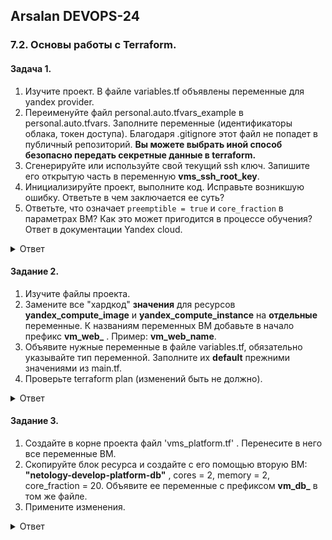 ## Arsalan DEVOPS-24

### 7.2. Основы работы с Terraform.

#### Задача 1.

1. Изучите проект. В файле variables.tf объявлены переменные для yandex provider.
2. Переименуйте файл personal.auto.tfvars_example в personal.auto.tfvars. Заполните переменные (идентификаторы облака, токен доступа). Благодаря .gitignore этот файл не попадет в публичный репозиторий. **Вы можете выбрать иной способ безопасно передать секретные данные в terraform.**
3. Сгенерируйте или используйте свой текущий ssh ключ. Запишите его открытую часть в переменную **vms_ssh_root_key**.
4. Инициализируйте проект, выполните код. Исправьте возникшую ошибку. Ответьте в чем заключается ее суть?
5. Ответьте, что означает ```preemptible = true``` и ```core_fraction``` в параметрах ВМ? Как это может пригодится в процессе обучения? Ответ в документации Yandex cloud.

<details>
<summary>Ответ</summary>

![task1_1.png](72%2Ftask1_1.png)
![task1_2.png](72%2Ftask1_2.png)

[**preemptible = true**](https://cloud.yandex.ru/docs/compute/concepts/preemptible-vm)
[**core_fraction**](https://cloud.yandex.ru/docs/compute/concepts/performance-levels)
</details>

#### Задание 2.

1. Изучите файлы проекта.
2. Замените все "хардкод" **значения** для ресурсов **yandex_compute_image** и **yandex_compute_instance** на **отдельные** переменные. К названиям переменных ВМ добавьте в начало префикс **vm_web_** .  Пример: **vm_web_name**.
2. Объявите нужные переменные в файле variables.tf, обязательно указывайте тип переменной. Заполните их **default** прежними значениями из main.tf. 
3. Проверьте terraform plan (изменений быть не должно).

<details>
<summary>Ответ</summary>

variables.tf:
```yaml
###cloud vars

variable "sa_key_file" {
  type        = string
  default     = "key.json"
  description = "Service account key file"
}

/* variable "token" {
  type        = string
  description = "OAuth-token; https://cloud.yandex.ru/docs/iam/concepts/authorization/oauth-token"
}*/

variable "cloud_id" {
  type        = string
  description = "https://cloud.yandex.ru/docs/resource-manager/operations/cloud/get-id"
}

variable "folder_id" {
  type        = string
  description = "https://cloud.yandex.ru/docs/resource-manager/operations/folder/get-id"
}

variable "default_zone" {
  type        = string
  default     = "ru-central1-a"
  description = "https://cloud.yandex.ru/docs/overview/concepts/geo-scope"
}
variable "default_cidr" {
  type        = list(string)
  default     = ["10.0.1.0/24"]
  description = "https://cloud.yandex.ru/docs/vpc/operations/subnet-create"
}

variable "vpc_name" {
  type        = string
  default     = "develop"
  description = "VPC network & subnet name"
}

###ssh vars

variable "vms_ssh_root_key" {
  type        = string
  default     = "ssh key"
  description = "ssh-keygen -t ed25519"
}

variable "image_name" {
  type    = string
  default = "ubuntu-2004-lts"
  description = "Image relase name"
}

variable "vm_web_name" {
  type    = string
  default = "netology-develop-platform-web"
  description = "Instance name"
}

variable "vm_web_platform" {
  type    = string
  default = "standard-v1"
  description = "Platform name"
}

variable "vm_web_cores" {
  type    = number
  default = 2
  description = "Count cores"
}

variable "vm_web_memory" {
  type    = number
  default = 1
  description = "RAM"
}

variable "vm_web_fraction" {
  type    = number
  default = 5
  description = "Core fraction"
}

```

main.tf:
```yaml
resource "yandex_vpc_network" "develop" {
  name = var.vpc_name
}

resource "yandex_vpc_subnet" "develop" {
  name           = var.vpc_name
  zone           = var.default_zone
  network_id     = yandex_vpc_network.develop.id
  v4_cidr_blocks = var.default_cidr
}

data "yandex_compute_image" "ubuntu" {
  family = var.image_name
}

resource "yandex_compute_instance" "platform" {
  name        = var.vm_web_name
  platform_id = var.vm_web_platform
  resources {
    cores         = var.vm_web_cores
    memory        = var.vm_web_memory
    core_fraction = var.vm_web_fraction
  }
  boot_disk {
    initialize_params {
      image_id = data.yandex_compute_image.ubuntu.image_id
    }
  }
  scheduling_policy {
    preemptible = true
  }
  network_interface {
    subnet_id = yandex_vpc_subnet.develop.id
    nat       = true
  }
  metadata = {
    serial-port-enable = 1
    ssh-keys           = var.vms_ssh_root_key
  }
}

```
</details>

#### Задание 3.

1. Создайте в корне проекта файл 'vms_platform.tf' . Перенесите в него все переменные ВМ.
2. Скопируйте блок ресурса и создайте с его помощью вторую ВМ: **"netology-develop-platform-db"** ,  cores  = 2, memory = 2, core_fraction = 20. Объявите ее переменные с префиксом **vm_db_** в том же файле.
3. Примените изменения.

<details>
<summary>Ответ</summary>

</details>
